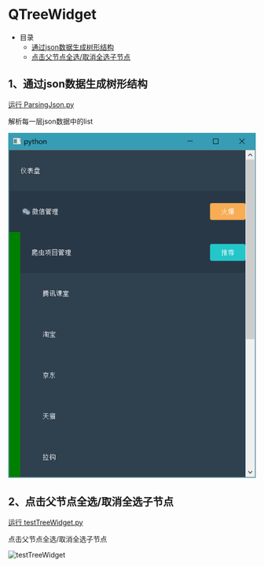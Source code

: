 # QTreeWidget

- 目录
  - [通过json数据生成树形结构](#1、通过json数据生成树形结构)
  - [点击父节点全选/取消全选子节点](#2、点击父节点全选/取消全选子节点)

## 1、通过json数据生成树形结构
[运行 ParsingJson.py](ParsingJson.py)

解析每一层json数据中的list


![ParsingJson](ScreenShot/ParsingJson.png)
## 2、点击父节点全选/取消全选子节点
[运行 testTreeWidget.py](testTreeWidget.py)

点击父节点全选/取消全选子节点

![testTreeWidget](allSelect.png)
